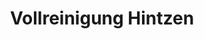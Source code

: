 ---
title: "Vollreinigung Hintzen"
url: /moenchengladbach/vollreinigung-hintzen/
shop: Wäscherei
---